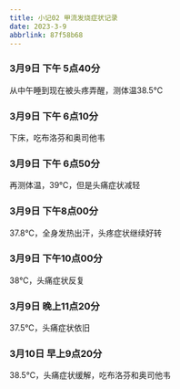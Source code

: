 ```yaml
---
title: 小记02 甲流发烧症状记录
date: 2023-3-9
abbrlink: 87f58b68
---
```

### 3月9日 下午 5点40分
从中午睡到现在被头疼弄醒，测体温38.5℃

### 3月9日 下午 6点10分
下床，吃布洛芬和奥司他韦

### 3月9日 下午 6点50分
再测体温，39℃，但是头痛症状减轻

### 3月9日 下午8点00分
37.8℃，全身发热出汗，头疼症状继续好转

### 3月9日 下午10点00分
38℃，头痛症状反复

### 3月9日 晚上11点20分
37.5℃，头痛症状依旧

### 3月10日 早上9点20分
38.5℃，头痛症状缓解，吃布洛芬和奥司他韦